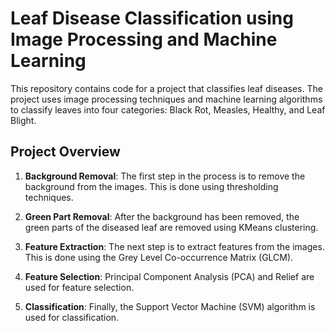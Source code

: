 # Leaf Disease Classification using Image Processing and Machine Learning

This repository contains code for a project that classifies leaf diseases. The project uses image processing techniques and machine learning algorithms to classify leaves into four categories: Black Rot, Measles, Healthy, and Leaf Blight.

## Project Overview

1. **Background Removal**: The first step in the process is to remove the background from the images. This is done using thresholding techniques.

2. **Green Part Removal**: After the background has been removed, the green parts of the diseased leaf are removed using KMeans clustering.

3. **Feature Extraction**: The next step is to extract features from the images. This is done using the Grey Level Co-occurrence Matrix (GLCM).

4. **Feature Selection**: Principal Component Analysis (PCA) and Relief are used for feature selection.

5. **Classification**: Finally, the Support Vector Machine (SVM) algorithm is used for classification.
